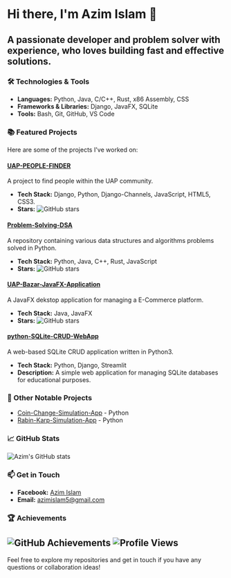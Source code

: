 # Hi there, I'm Azim Islam 👋

## A passionate developer and problem solver with experience, who loves building fast and effective solutions.

### 🛠️ Technologies & Tools

- **Languages:** Python, Java, C/C++, Rust, x86 Assembly, CSS
- **Frameworks & Libraries:** Django, JavaFX, SQLite
- **Tools:** Bash, Git, GitHub, VS Code

### 📚 Featured Projects

Here are some of the projects I've worked on:

#### [UAP-PEOPLE-FINDER](https://github.com/UAP-PEOPLE-FINDER/UAP-PEOPLE-FINDER)
A project to find people within the UAP community.
- **Tech Stack:** Django, Python, Django-Channels, JavaScript, HTML5, CSS3.
- **Stars:** ![GitHub stars](https://img.shields.io/github/stars/UAP-PEOPLE-FINDER/UAP-PEOPLE-FINDER?style=social)

#### [Problem-Solving-DSA](https://github.com/Azim-Islam/Problem-Solving-DSA)
A repository containing various data structures and algorithms problems solved in Python.
- **Tech Stack:** Python, Java, C++, Rust, JavaScript
- **Stars:** ![GitHub stars](https://img.shields.io/github/stars/Azim-Islam/Problem-Solving-DSA?style=social)

#### [UAP-Bazar-JavaFX-Application](https://github.com/Azim-Islam/UAP-Bazar-JavaFX-Application)
A JavaFX dekstop application for managing a E-Commerce platform.
- **Tech Stack:** Java, JavaFX
- **Stars:** ![GitHub stars](https://img.shields.io/github/stars/Azim-Islam/UAP-Bazar-JavaFX-Application?style=social)

#### [python-SQLite-CRUD-WebApp](https://github.com/Azim-Islam/python-SQLite-CRUD-WebApp)
A web-based SQLite CRUD application written in Python3.
- **Tech Stack:** Python, Django, Streamlit
- **Description:** A simple web application for managing SQLite databases for educational purposes.

### 🌟 Other Notable Projects

- [Coin-Change-Simulation-App](https://github.com/Azim-Islam/Coin-Change-Simulation-App) - Python
- [Rabin-Karp-Simulation-App](https://github.com/Azim-Islam/Rabin-Karp-Simulation-App) - Python

### 📈 GitHub Stats

![Azim's GitHub stats](https://github-readme-stats.vercel.app/api?username=Azim-Islam&show_icons=true&theme=radical)

### 📫 Get in Touch

- **Facebook:** [Azim Islam](https://www.facebook.com/ANHW.ogg/)
- **Email:** azimislam5@gmail.com

### 🏆 Achievements

![GitHub Achievements](https://github-profile-trophy.vercel.app/?username=Azim-Islam&theme=onedark)
![Profile Views](https://komarev.com/ghpvc/?username=Azim-Islam&color=blue)
---

Feel free to explore my repositories and get in touch if you have any questions or collaboration ideas!
